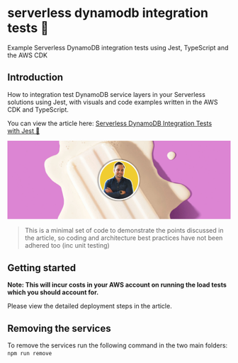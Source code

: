 # serverless dynamodb integration tests 🚀

Example Serverless DynamoDB integration tests using Jest, TypeScript and the AWS CDK

## Introduction

How to integration test DynamoDB service layers in your Serverless solutions using Jest, with visuals and code examples written in the AWS CDK and TypeScript.

You can view the article here: [Serverless DynamoDB Integration Tests with Jest 🚀](/)

![image](./docs/images/header.png)

> This is a minimal set of code to demonstrate the points discussed in the article, so coding and architecture best practices have not been adhered too (inc unit testing)

## Getting started

**Note: This will incur costs in your AWS account on running the load tests which you should account for.**

Please view the detailed deployment steps in the article.

## Removing the services

To remove the services run the following command in the two main folders: `npm run remove`
